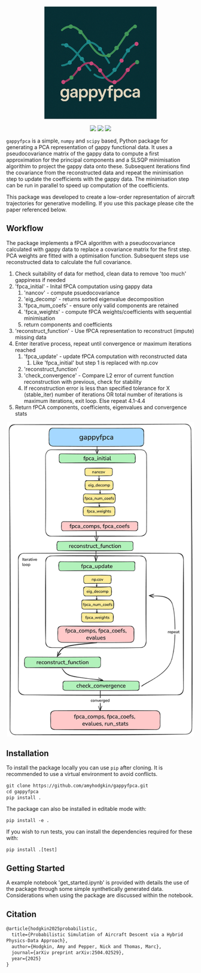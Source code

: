 <p align="center">
  <img src="gappyfpca_logo.png" alt="gappyfpca logo" width="300"/>
</p>

<p align="center">
  <a href="https://github.com/amyhodgkin/gappyfpca/actions"><img src="https://github.com/amyhodgkin/gappyfpca/actions/workflows/ci-gappyfpca.yml/badge.svg"></a>
   <a href="https://arxiv.org/abs/2504.02529"><img src="https://img.shields.io/badge/arXiv-2504.02529-b31b1b.svg"></a>
  <img src="https://img.shields.io/badge/dependencies-numpy%2C%20scipy%2C%20matplotlib-blue">
</p>

`gappyfpca` is a simple, `numpy` and `scipy` based, Python package for generating a PCA representation of gappy functional data. It uses a pseudocovariance matrix of the gappy data to compute a first approximation for the principal components and a SLSQP minimisation algorithim to project the gappy data onto these. Subsequent iterations find the covariance from the reconstructed data and repeat the minimisation step to update the coefficients with the gappy data. The minimisation step can be run in parallel to speed up computation of the coefficients.

This package was developed to create a low-order representation of aircraft trajectories for generative modelling. If you use this package please cite the paper referenced below.

## Workflow

The package implements a fPCA algorithm with a pseudocovariance calculated with gappy data to replace a covariance matrix for the first step. PCA weights are fitted with a optimisation function. Subsequent steps use reconstructed data to calculate the full covariance.

1. Check suitability of data for method, clean data to remove 'too much' gappiness if needed
2. 'fpca_initial' - Inital fPCA computation using gappy data
	1. 'nancov' - compute psuedocovariance
	2. 'eig_decomp' - returns sorted eigenvalue decomposition
	3. 'fpca_num_coefs' - ensure only valid components are retained
	4. 'fpca_weights' - compute fPCA weights/coefficients with sequential minimisation
	5. return components and coefficients
3. 'reconstruct_function' - Use fPCA representation to reconstruct (impute) missing data
4. Enter iterative process, repeat until convergence or maximum iterations reached
	1. 'fpca_update' - update fPCA computation with reconstructed data
		1. Like 'fpca_initial' but step 1 is replaced with np.cov
	2. 'reconstruct_function'
	3. 'check_convergence' - Compare L2 error of current function reconstruction with previous, check for stability
	4. If reconstruction error is less than specified tolerance for X (stable_iter) number of iterations OR total number of iterations is maximum iterations, exit loop. Else repeat 4.1-4.4
5. Return fPCA components, coefficients, eigenvalues and convergence stats

<p align="center">
  <img src="gappyfpca_workflow.png" alt="gappyfpca workflow" width="500"/>
</p>


## Installation

To install the package locally you can use `pip` after cloning. It is recommended to use a virtual environment to avoid conflicts.

	git clone https://github.com/amyhodgkin/gappyfpca.git
	cd gappyfpca
	pip install .

The package can also be installed in editable mode with:

	pip install -e .

If you wish to run tests, you can install the dependencies required for these with:

	pip install .[test]
 
## Getting Started

A example notebook 'get_started.ipynb' is provided with details the use of the package through some simple synthetically generated data. Considerations when using the package are discussed within the notebook.

 ## Citation

	@article{hodgkin2025probabilistic,
	  title={Probabilistic Simulation of Aircraft Descent via a Hybrid Physics-Data Approach},
	  author={Hodgkin, Amy and Pepper, Nick and Thomas, Marc},
	  journal={arXiv preprint arXiv:2504.02529},
	  year={2025}
	}
